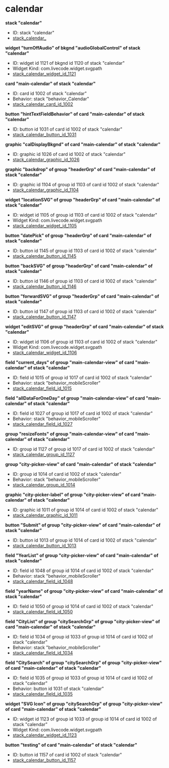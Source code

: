 # calendar
**stack "calendar"**
* ID: stack "calendar"
* [stack_calendar_](./../../ScriptTracker/modules/calendar_Scripts/stack_calendar_.livecodescript)

**widget "turnOffAudio" of bkgnd "audioGlobalControl" of stack "calendar"**
* ID: widget id 1121 of bkgnd id 1120 of stack "calendar"
* Widget Kind: com.livecode.widget.svgpath
* [stack_calendar_widget_id_1121](./../../ScriptTracker/modules/calendar_Scripts/stack_calendar_widget_id_1121.livecodescript)

**card "main-calendar" of stack "calendar"**
* ID: card id 1002 of stack "calendar"
* Behavior: stack "behavior_Calendar"
* [stack_calendar_card_id_1002](./../../ScriptTracker/modules/calendar_Scripts/stack_calendar_card_id_1002.livecodescript)

**button "hintTextFieldBehavior" of card "main-calendar" of stack "calendar"**
* ID: button id 1031 of card id 1002 of stack "calendar"
* [stack_calendar_button_id_1031](./../../ScriptTracker/modules/calendar_Scripts/stack_calendar_button_id_1031.livecodescript)

**graphic "calDisplayBkgnd" of card "main-calendar" of stack "calendar"**
* ID: graphic id 1026 of card id 1002 of stack "calendar"
* [stack_calendar_graphic_id_1026](./../../ScriptTracker/modules/calendar_Scripts/stack_calendar_graphic_id_1026.livecodescript)

**graphic "backdrop" of group "headerGrp" of card "main-calendar" of stack "calendar"**
* ID: graphic id 1104 of group id 1103 of card id 1002 of stack "calendar"
* [stack_calendar_graphic_id_1104](./../../ScriptTracker/modules/calendar_Scripts/stack_calendar_graphic_id_1104.livecodescript)

**widget "locationSVG" of group "headerGrp" of card "main-calendar" of stack "calendar"**
* ID: widget id 1105 of group id 1103 of card id 1002 of stack "calendar"
* Widget Kind: com.livecode.widget.svgpath
* [stack_calendar_widget_id_1105](./../../ScriptTracker/modules/calendar_Scripts/stack_calendar_widget_id_1105.livecodescript)

**button "datePick" of group "headerGrp" of card "main-calendar" of stack "calendar"**
* ID: button id 1145 of group id 1103 of card id 1002 of stack "calendar"
* [stack_calendar_button_id_1145](./../../ScriptTracker/modules/calendar_Scripts/stack_calendar_button_id_1145.livecodescript)

**button "backSVG" of group "headerGrp" of card "main-calendar" of stack "calendar"**
* ID: button id 1146 of group id 1103 of card id 1002 of stack "calendar"
* [stack_calendar_button_id_1146](./../../ScriptTracker/modules/calendar_Scripts/stack_calendar_button_id_1146.livecodescript)

**button "forwardSVG" of group "headerGrp" of card "main-calendar" of stack "calendar"**
* ID: button id 1147 of group id 1103 of card id 1002 of stack "calendar"
* [stack_calendar_button_id_1147](./../../ScriptTracker/modules/calendar_Scripts/stack_calendar_button_id_1147.livecodescript)

**widget "editSVG" of group "headerGrp" of card "main-calendar" of stack "calendar"**
* ID: widget id 1106 of group id 1103 of card id 1002 of stack "calendar"
* Widget Kind: com.livecode.widget.svgpath
* [stack_calendar_widget_id_1106](./../../ScriptTracker/modules/calendar_Scripts/stack_calendar_widget_id_1106.livecodescript)

**field "current_days" of group "main-calendar-view" of card "main-calendar" of stack "calendar"**
* ID: field id 1015 of group id 1017 of card id 1002 of stack "calendar"
* Behavior: stack "behavior_mobileScroller"
* [stack_calendar_field_id_1015](./../../ScriptTracker/modules/calendar_Scripts/stack_calendar_field_id_1015.livecodescript)

**field "allDataForOneDay" of group "main-calendar-view" of card "main-calendar" of stack "calendar"**
* ID: field id 1027 of group id 1017 of card id 1002 of stack "calendar"
* Behavior: stack "behavior_mobileScroller"
* [stack_calendar_field_id_1027](./../../ScriptTracker/modules/calendar_Scripts/stack_calendar_field_id_1027.livecodescript)

**group "resizeFonts" of group "main-calendar-view" of card "main-calendar" of stack "calendar"**
* ID: group id 1127 of group id 1017 of card id 1002 of stack "calendar"
* [stack_calendar_group_id_1127](./../../ScriptTracker/modules/calendar_Scripts/stack_calendar_group_id_1127.livecodescript)

**group "city-picker-view" of card "main-calendar" of stack "calendar"**
* ID: group id 1014 of card id 1002 of stack "calendar"
* Behavior: stack "behavior_mobileScroller"
* [stack_calendar_group_id_1014](./../../ScriptTracker/modules/calendar_Scripts/stack_calendar_group_id_1014.livecodescript)

**graphic "city-picker-label" of group "city-picker-view" of card "main-calendar" of stack "calendar"**
* ID: graphic id 1011 of group id 1014 of card id 1002 of stack "calendar"
* [stack_calendar_graphic_id_1011](./../../ScriptTracker/modules/calendar_Scripts/stack_calendar_graphic_id_1011.livecodescript)

**button "Submit" of group "city-picker-view" of card "main-calendar" of stack "calendar"**
* ID: button id 1013 of group id 1014 of card id 1002 of stack "calendar"
* [stack_calendar_button_id_1013](./../../ScriptTracker/modules/calendar_Scripts/stack_calendar_button_id_1013.livecodescript)

**field "YearList" of group "city-picker-view" of card "main-calendar" of stack "calendar"**
* ID: field id 1048 of group id 1014 of card id 1002 of stack "calendar"
* Behavior: stack "behavior_mobileScroller"
* [stack_calendar_field_id_1048](./../../ScriptTracker/modules/calendar_Scripts/stack_calendar_field_id_1048.livecodescript)

**field "yearName" of group "city-picker-view" of card "main-calendar" of stack "calendar"**
* ID: field id 1050 of group id 1014 of card id 1002 of stack "calendar"
* [stack_calendar_field_id_1050](./../../ScriptTracker/modules/calendar_Scripts/stack_calendar_field_id_1050.livecodescript)

**field "CityList" of group "citySearchGrp" of group "city-picker-view" of card "main-calendar" of stack "calendar"**
* ID: field id 1034 of group id 1033 of group id 1014 of card id 1002 of stack "calendar"
* Behavior: stack "behavior_mobileScroller"
* [stack_calendar_field_id_1034](./../../ScriptTracker/modules/calendar_Scripts/stack_calendar_field_id_1034.livecodescript)

**field "CitySearch" of group "citySearchGrp" of group "city-picker-view" of card "main-calendar" of stack "calendar"**
* ID: field id 1035 of group id 1033 of group id 1014 of card id 1002 of stack "calendar"
* Behavior: button id 1031 of stack "calendar"
* [stack_calendar_field_id_1035](./../../ScriptTracker/modules/calendar_Scripts/stack_calendar_field_id_1035.livecodescript)

**widget "SVG Icon" of group "citySearchGrp" of group "city-picker-view" of card "main-calendar" of stack "calendar"**
* ID: widget id 1123 of group id 1033 of group id 1014 of card id 1002 of stack "calendar"
* Widget Kind: com.livecode.widget.svgpath
* [stack_calendar_widget_id_1123](./../../ScriptTracker/modules/calendar_Scripts/stack_calendar_widget_id_1123.livecodescript)

**button "testing" of card "main-calendar" of stack "calendar"**
* ID: button id 1157 of card id 1002 of stack "calendar"
* [stack_calendar_button_id_1157](./../../ScriptTracker/modules/calendar_Scripts/stack_calendar_button_id_1157.livecodescript)


